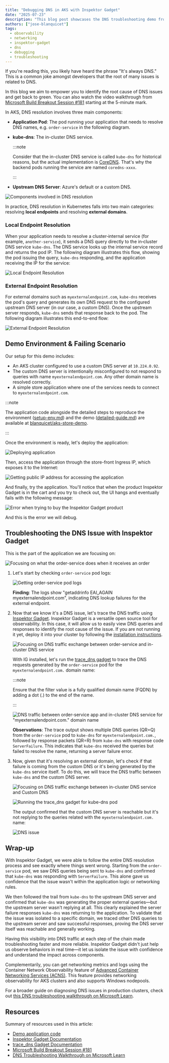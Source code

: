 ```yaml
---
title: "Debugging DNS in AKS with Inspektor Gadget"
date: "2025-07-23"
description: "This blog post showcases the DNS troubleshooting demo from the Microsoft Build Breakout Session #181, Streamlining AKS Debugging: Techniques to solve common & complex problems, guiding you step-by-step through troubleshooting a DNS issue with Inspektor Gadget."
authors: ["jose-blanquicet"]
tags:
  - observability
  - networking
  - inspektor-gadget
  - dns
  - debugging
  - troubleshooting
---
```


If you're reading this, you likely have heard the phrase "It's always DNS." This is a common joke amongst developers that the root of many issues is related to DNS.

In this blog we aim to empower you to identify the root cause of DNS issues and get back to green. You can also watch the video walkthrough from [Microsoft Build Breakout Session #181](https://build.microsoft.com/sessions/BRK181) starting at the 5-minute mark.

<!-- truncate -->

In AKS, DNS resolution involves three main components:

- **Application Pod**: The pod running your application that needs to resolve DNS names, e.g. `order-service` in the following diagram.
- **kube-dns**: The in-cluster DNS service.

  :::note

  Consider that the in-cluster DNS service is called `kube-dns` for historical reasons, but the actual implementation is [CoreDNS](https://coredns.io/). That's why the backend pods running the service are named `coredns-xxxx`.

  :::

- **Upstream DNS Server**: Azure's default or a custom DNS.

![Components involved in DNS resolution](dns-intro.png)

In practice, DNS resolution in Kubernetes falls into two main categories: resolving **local endpoints** and resolving **external domains**.

### Local Endpoint Resolution

When your application needs to resolve a cluster‑internal service (for example, `another-service`), it sends a DNS query directly to the in‑cluster DNS service `kube‑dns`. The DNS service looks up the internal service record and returns the pod IP. The following diagram illustrates this flow, showing the pod issuing the query, `kube‑dns` responding, and the application receiving the IP for the service:

![Local Endpoint Resolution](dns-intro-local.png)

### External Endpoint Resolution

For external domains such as `myexternalendpoint.com`, `kube-dns` receives the pod's query and generates its own DNS request to the configured upstream DNS server (in our case, a custom DNS). Once the upstream server responds, `kube-dns` sends that response back to the pod. The following diagram illustrates this end-to-end flow:

![External Endpoint Resolution](dns-intro-external.png)

## Demo Environment & Failing Scenario

Our setup for this demo includes:

- An AKS cluster configured to use a custom DNS server at `10.224.0.92`.
- The custom DNS server is intentionally misconfigured to not respond to queries with name `myexternalendpoint.com`. Any other domain name is resolved correctly.
- A simple store application where one of the services needs to connect to `myexternalendpoint.com`.

:::note

The application code alongside the detailed steps to reproduce the environment ([setup-env.md](https://github.com/blanquicet/aks-store-demo/blob/main/setup-env.md)) and the demo ([detailed-guide.md](https://github.com/blanquicet/aks-store-demo/blob/main/detailed-guide.md)) are available at [blanquicet/aks-store-demo](https://github.com/blanquicet/aks-store-demo).

:::

Once the environment is ready, let's deploy the application:

![Deploying application](deploy.png)

Then, access the application through the store-front Ingress IP, which exposes it to the Internet:

![Getting public IP address for accessing the application](pip.png)

And finally, try the application. You'll notice that when the product Inspektor Gadget is in the cart and you try to check out, the UI hangs and eventually fails with the following message:

![Error when trying to buy the Inspektor Gadget product](dns-error.png)

And this is the error we will debug.

## Troubleshooting the DNS Issue with Inspektor Gadget

This is the part of the application we are focusing on:

![Focusing on what the order-service does when it receives an order](order-service-internet.png)

1. Let's start by checking `order‑service` pod logs:

   ![Getting order-service pod logs](app-logs.png)

   **Finding**: The logs show "getaddrinfo EAI_AGAIN myexternalendpoint.com", indicating DNS lookup failures for the external endpoint.

2. Now that we know it's a DNS issue, let's trace the DNS traffic using [Inspektor Gadget](http://inspektor-gadget.io/). Inspektor Gadget is a versatile open source tool for observability. In this case, it will allow us to easily view DNS queries and responses to identify the root cause of the issue. If you are not running it yet, deploy it into your cluster by following the [installation instructions](https://inspektor-gadget.io/docs/latest/quick-start#kubernetes).

   ![Focusing on DNS traffic exchange between order-service and in-cluster DNS service](app-kube-dns.png)

   With IG installed, let's run the [trace_dns gadget](https://inspektor-gadget.io/docs/latest/gadgets/trace_dns) to trace the DNS requests generated by the `order-service` pod for the `myexternalendpoint.com.` domain name:

   :::note

   Ensure that the filter value is a fully qualified domain name (FQDN) by adding a dot (.) to the end of the name.

   :::

   ![DNS traffic between order-service app and in-cluster DNS service for "myexternalendpoint.com." domain name](app-dns.png)

   **Observations**: The trace output shows multiple DNS queries (QR=Q) from the `order-service` pod to `kube-dns` for `myexternalendpoint.com.`, followed by response packets (QR=R) from `kube-dns` with response code `ServerFailure`. This indicates that `kube-dns` received the queries but failed to resolve the name, returning a server failure error.

3. Now, given that it's resolving an external domain, let's check if that failure is coming from the custom DNS or it's being generated by the `kube-dns` service itself. To do this, we will trace the DNS traffic between `kube-dns` and the custom DNS server.

   ![Focusing on DNS traffic exchange between in-cluster DNS service and Custom DNS](kube-dns-custom-dns.png)

   ![Running the trace_dns gadget for kube-dns pod](upstream-dns.png)

   The output confirmed that the custom DNS server is reachable but it's not replying to the queries related with the `myexternalendpoint.com.` name:

   ![DNS issue](dns-issue.jpg)

## Wrap-up

With Inspektor Gadget, we were able to follow the entire DNS resolution process and see exactly where things went wrong. Starting from the `order-service` pod, we saw DNS queries being sent to `kube-dns` and confirmed that `kube-dns` was responding with `ServerFailure`. This alone gave us confidence that the issue wasn't within the application logic or networking rules.

We then followed the trail from `kube-dns` to the upstream DNS server and confirmed that `kube-dns` was generating the proper external queries—but the upstream server wasn't replying at all. This clearly explained the server failure responses `kube-dns` was returning to the application.
To validate that the issue was isolated to a specific domain, we traced other DNS queries to the upstream server and saw successful responses, proving the DNS server itself was reachable and generally working.

Having this visibility into DNS traffic at each step of the chain made troubleshooting faster and more reliable. Inspektor Gadget didn't just help us observe behaviors in real time—it let us isolate the issue with confidence and understand the impact across components.

Complementarily, you can get networking metrics and logs using the Container Network Observability feature of [Advanced Container Networking Services​ (ACNS)](https://learn.microsoft.com/azure/aks/advanced-container-networking-services-overview). This feature provides networking observability for AKS clusters and also supports Windows nodepools.

For a broader guide on diagnosing DNS issues in production clusters, check out [this DNS troubleshooting walkthrough on Microsoft Learn](https://learn.microsoft.com/troubleshoot/azure/azure-kubernetes/connectivity/dns/troubleshoot-dns-failures-across-an-aks-cluster-in-real-time).

## Resources

Summary of resources used in this article:

- [Demo application code](https://github.com/blanquicet/aks-store-demo)
- [Inspektor Gadget Documentation](https://inspektor-gadget.io/docs/latest/)
- [trace_dns Gadget Documentation](https://inspektor-gadget.io/docs/latest/gadgets/trace_dns)
- [Microsoft Build Breakout Session #181](https://build.microsoft.com/sessions/BRK181)
- [DNS Troubleshooting Walkthrough on Microsoft Learn](https://learn.microsoft.com/troubleshoot/azure/azure-kubernetes/connectivity/dns/troubleshoot-dns-failures-across-an-aks-cluster-in-real-time)
